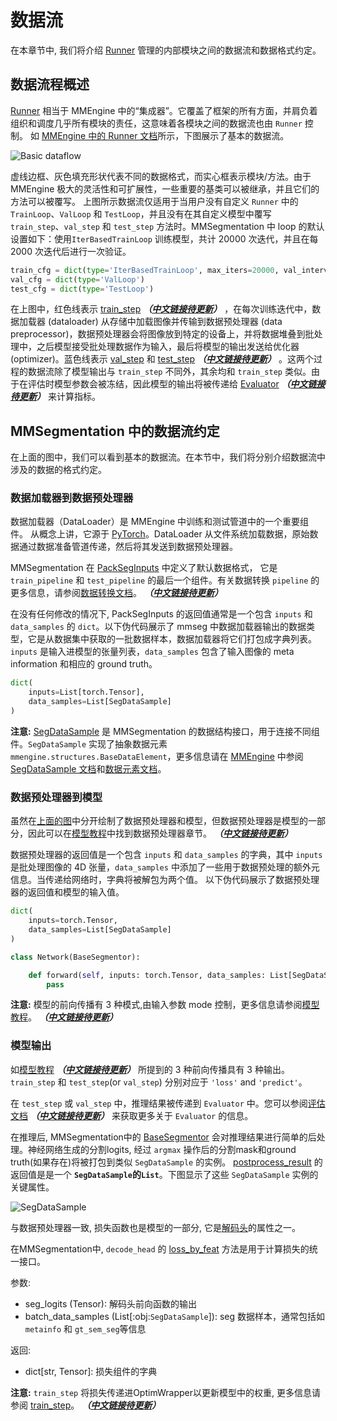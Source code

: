 # 数据流

在本章节中, 我们将介绍 [Runner](https://mmengine.readthedocs.io/zh_CN/latest/tutorials/runner.html) 管理的内部模块之间的数据流和数据格式约定。

## 数据流程概述

[Runner](https://github.com/open-mmlab/mmengine/blob/main/docs/zh_cn/design/runner.md) 相当于 MMEngine 中的“集成器”。它覆盖了框架的所有方面，并肩负着组织和调度几乎所有模块的责任，这意味着各模块之间的数据流也由 `Runner` 控制。 如 [MMEngine 中的 Runner 文档](https://mmengine.readthedocs.io/zh_CN/latest/tutorials/runner.html)所示，下图展示了基本的数据流。

![Basic dataflow](https://user-images.githubusercontent.com/112053249/199228350-5f80699e-7fd2-4b4c-ac32-0b16b1922c2e.png)

虚线边框、灰色填充形状代表不同的数据格式，而实心框表示模块/方法。由于 MMEngine 极大的灵活性和可扩展性，一些重要的基类可以被继承，并且它们的方法可以被覆写。 上图所示数据流仅适用于当用户没有自定义 `Runner` 中的 `TrainLoop`、`ValLoop` 和 `TestLoop`，并且没有在其自定义模型中覆写 `train_step`、`val_step` 和 `test_step` 方法时。MMSegmentation 中 loop 的默认设置如下：使用`IterBasedTrainLoop` 训练模型，共计 20000 次迭代，并且在每 2000 次迭代后进行一次验证。

```python
train_cfg = dict(type='IterBasedTrainLoop', max_iters=20000, val_interval=2000)
val_cfg = dict(type='ValLoop')
test_cfg = dict(type='TestLoop')
```

在上图中，红色线表示 [train_step](https://github.com/open-mmlab/mmsegmentation/blob/dev-1.x/docs/en/advanced_guides/models.md#train_step) ***（[中文链接待更新](https://github.com/open-mmlab/mmsegmentation/blob/dev-1.x/docs/zh_cn/advanced_guides/models.md#train_step)）*** ，在每次训练迭代中，数据加载器 (dataloader) 从存储中加载图像并传输到数据预处理器 (data preprocessor)，数据预处理器会将图像放到特定的设备上，并将数据堆叠到批处理中，之后模型接受批处理数据作为输入，最后将模型的输出发送给优化器 (optimizer)。蓝色线表示 [val_step](https://github.com/open-mmlab/mmsegmentation/blob/dev-1.x/docs/en/advanced_guides/models.md#val_step) 和 [test_step](https://github.com/open-mmlab/mmsegmentation/blob/dev-1.x/docs/en/advanced_guides/models.md#test_step) ***（[中文链接待更新](https://github.com/open-mmlab/mmsegmentation/blob/dev-1.x/docs/zh_cn/advanced_guides/models.md#test_step)）*** 。这两个过程的数据流除了模型输出与 `train_step` 不同外，其余均和 `train_step` 类似。由于在评估时模型参数会被冻结，因此模型的输出将被传递给 [Evaluator](https://github.com/open-mmlab/mmsegmentation/blob/dev-1.x/docs/en/advanced_guides/evaluation.md#ioumetric) ***（[中文链接待更新](https://github.com/open-mmlab/mmsegmentation/blob/dev-1.x/docs/zh_cn/advanced_guides/evaluation.md#ioumetric)）***
来计算指标。

## MMSegmentation 中的数据流约定

在上面的图中，我们可以看到基本的数据流。在本节中，我们将分别介绍数据流中涉及的数据的格式约定。

### 数据加载器到数据预处理器

数据加载器（DataLoader）是 MMEngine 中训练和测试管道中的一个重要组件。
从概念上讲，它源于 [PyTorch](https://pytorch.org/)。DataLoader 从文件系统加载数据，原始数据通过数据准备管道传递，然后将其发送到数据预处理器。

MMSegmentation 在 [PackSegInputs](https://github.com/open-mmlab/mmsegmentation/blob/dev-1.x/mmseg/datasets/transforms/formatting.py#L12) 中定义了默认数据格式， 它是 `train_pipeline` 和 `test_pipeline` 的最后一个组件。有关数据转换 `pipeline` 的更多信息，请参阅[数据转换文档](https://mmsegmentation.readthedocs.io/en/dev-1.x/advanced_guides/transforms.html)。 ***（[中文链接待更新](https://mmsegmentation.readthedocs.io/zh_CN/dev-1.x/advanced_guides/transforms.html)）***

在没有任何修改的情况下, PackSegInputs 的返回值通常是一个包含 `inputs` 和 `data_samples` 的 `dict`。以下伪代码展示了 mmseg 中数据加载器输出的数据类型，它是从数据集中获取的一批数据样本，数据加载器将它们打包成字典列表。`inputs` 是输入进模型的张量列表，`data_samples` 包含了输入图像的 meta information 和相应的 ground truth。

```python
dict(
    inputs=List[torch.Tensor],
    data_samples=List[SegDataSample]
)
```

**注意:** [SegDataSample](https://github.com/open-mmlab/mmsegmentation/blob/1.x/mmseg/structures/seg_data_sample.py) 是 MMSegmentation 的数据结构接口，用于连接不同组件。`SegDataSample` 实现了抽象数据元素 `mmengine.structures.BaseDataElement`，更多信息请在  [MMEngine](https://github.com/open-mmlab/mmengine) 中参阅 [SegDataSample 文档](https://mmsegmentation.readthedocs.io/zh_CN/1.x/advanced_guides/structures.html)和[数据元素文档](https://mmengine.readthedocs.io/zh_CN/latest/advanced_tutorials/data_element.html)。

### 数据预处理器到模型

虽然在[上面的图](https://github.com/open-mmlab/mmsegmentation/edit/dev-1.x/docs/zh_cn/advanced_guides/data_flow.md#%E6%95%B0%E6%8D%AE%E6%B5%81%E7%A8%8B%E6%A6%82%E8%BF%B0)中分开绘制了数据预处理器和模型，但数据预处理器是模型的一部分，因此可以在[模型教程](https://mmsegmentation.readthedocs.io/en/dev-1.x/advanced_guides/models.html)中找到数据预处理器章节。 ***（[中文链接待更新](https://mmsegmentation.readthedocs.io/zh_CN/dev-1.x/advanced_guides/models.html)）***

数据预处理器的返回值是一个包含 `inputs` 和 `data_samples` 的字典，其中 `inputs` 是批处理图像的 4D 张量，`data_samples` 中添加了一些用于数据预处理的额外元信息。当传递给网络时，字典将被解包为两个值。 以下伪代码展示了数据预处理器的返回值和模型的输入值。

```python
dict(
    inputs=torch.Tensor,
    data_samples=List[SegDataSample]
)
```

```python
class Network(BaseSegmentor):

    def forward(self, inputs: torch.Tensor, data_samples: List[SegDataSample], mode: str):
        pass
```

**注意:** 模型的前向传播有 3 种模式,由输入参数 mode 控制，更多信息请参阅[模型教程](https://mmsegmentation.readthedocs.io/en/dev-1.x/advanced_guides/models.html)。 ***（[中文链接待更新](https://mmsegmentation.readthedocs.io/zh_CN/dev-1.x/advanced_guides/models.html)）***

### 模型输出

如[模型教程](https://github.com/open-mmlab/mmsegmentation/blob/dev-1.x/docs/en/advanced_guides/models.md#forward) ***（[中文链接待更新](https://github.com/open-mmlab/mmsegmentation/blob/dev-1.x/docs/zh_cn/advanced_guides/models.md#forward)）*** 所提到的 3 种前向传播具有 3 种输出。
`train_step` 和 `test_step`(or `val_step`) 分别对应于 `'loss'` and `'predict'`。

在 `test_step` 或 `val_step` 中，推理结果被传递到 `Evaluator` 中。您可以参阅[评估文档](https://mmsegmentation.readthedocs.io/en/dev-1.x/advanced_guides/evaluation.html)  ***（[中文链接待更新](https://mmsegmentation.readthedocs.io/zh_CN/dev-1.x/advanced_guides/evaluation.html)）*** 来获取更多关于 `Evaluator` 的信息。

在推理后, MMSegmentation中的 [BaseSegmentor](https://github.com/open-mmlab/mmsegmentation/blob/dev-1.x/mmseg/models/segmentors/base.py#L15) 会对推理结果进行简单的后处理。神经网络生成的分割logits, 经过 `argmax` 操作后的分割mask和ground truth(如果存在)将被打包到类似 `SegDataSample` 的实例。 [postprocess_result](https://github.com/open-mmlab/mmsegmentation/blob/dev-1.x/mmseg/models/segmentors/base.py#L132) 的返回值是是一个 **`SegDataSample`的`List`**。下图显示了这些 `SegDataSample` 实例的关键属性。

![SegDataSample](https://user-images.githubusercontent.com/15952744/209912225-ab46a8d9-904a-43cb-8bf1-8bec4938ed29.png)

与数据预处理器一致, 损失函数也是模型的一部分, 它是[解码头](https://github.com/open-mmlab/mmsegmentation/blob/dev-1.x/mmseg/models/decode_heads/decode_head.py#L142)的属性之一。

在MMSegmentation中, `decode_head` 的 [loss_by_feat](https://github.com/open-mmlab/mmsegmentation/blob/dev-1.x/mmseg/models/decode_heads/decode_head.py#L291) 方法是用于计算损失的统一接口。

参数:

- seg_logits (Tensor): 解码头前向函数的输出
- batch_data_samples (List\[:obj:`SegDataSample`\]): seg 数据样本，通常包括如 `metainfo` 和  `gt_sem_seg`等信息

返回:

- dict\[str, Tensor\]: 损失组件的字典

**注意:**  `train_step` 将损失传递进OptimWrapper以更新模型中的权重, 更多信息请参阅 [train_step](https://github.com/open-mmlab/mmsegmentation/blob/dev-1.x/docs/en/advanced_guides/models.md#train_step)。 ***（[中文链接待更新](https://github.com/open-mmlab/mmsegmentation/blob/dev-1.x/docs/zh_cn/advanced_guides/models.md#train_step)）***

